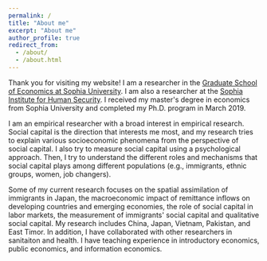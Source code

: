 ```yaml
---
permalink: /
title: "About me"
excerpt: "About me"
author_profile: true
redirect_from: 
  - /about/
  - /about.html
---
```


Thank you for visiting my website! I am a researcher in the [Graduate School of Economics at Sophia University](https://dept.sophia.ac.jp/econ/eng/). I am also a researcher at the [Sophia Institute for Human Security](https://dept.sophia.ac.jp/is/sihs/eng/). I received my master's degree in economics from Sophia University and completed my Ph.D. program in March 2019.

I am an empirical researcher with a broad interest in empirical research. Social capital is the direction that interests me most, and my research tries to explain various socioeconomic phenomena from the perspective of social capital. I also try to measure social capital using a psychological approach. Then, I try to understand the different roles and mechanisms that social capital plays among different populations (e.g., immigrants, ethnic groups, women, job changers).

Some of my current research focuses on the spatial assimilation of immigrants in Japan, the macroeconomic impact of remittance inflows on developing countries and emerging economies, the role of social capital in labor markets, the measurement of immigrants' social capital and qualitative social capital. My research includes China, Japan, Vietnam, Pakistan, and East Timor. In addition, I have collaborated with other researchers in sanitaiton and health. I have teaching experience in introductory economics, public economics, and information economics.

